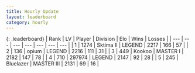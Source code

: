 ```yaml
---
title: Hourly Update
layout: leaderboard
category: hourly
---
```


{: .leaderboard}
| Rank | LV | Player | Division | Elo | Wins | Losses |
| --- | --- | --- | --- | --- | --- | --- |
| <span data-change="0">1</span> | 1274 | <span title="ID: 402846">Sktima II</span> | LEGEND | <span data-change="0">2217</span> | <span data-change="0">166</span> | <span data-change="0">57</span> |
| <span data-change="0">2</span> | 136 | <span title="ID: 750033">opium</span> | LEGEND | <span data-change="0">2216</span> | <span data-change="0">111</span> | <span data-change="0">31</span> |
| <span data-change="0">3</span> | 449 | <span title="ID: 598288">Kookoo</span> | MASTER I | <span data-change="0">2182</span> | <span data-change="0">147</span> | <span data-change="0">78</span> |
| <span data-change="0">4</span> | 710 | <span title="ID: 544038">297974</span> | LEGEND | <span data-change="0">2147</span> | <span data-change="0">92</span> | <span data-change="0">28</span> |
| <span data-change="0">5</span> | 245 | <span title="ID: 221994">Bluelazer</span> | MASTER III | <span data-change="0">2131</span> | <span data-change="0">69</span> | <span data-change="0">16</span> |
